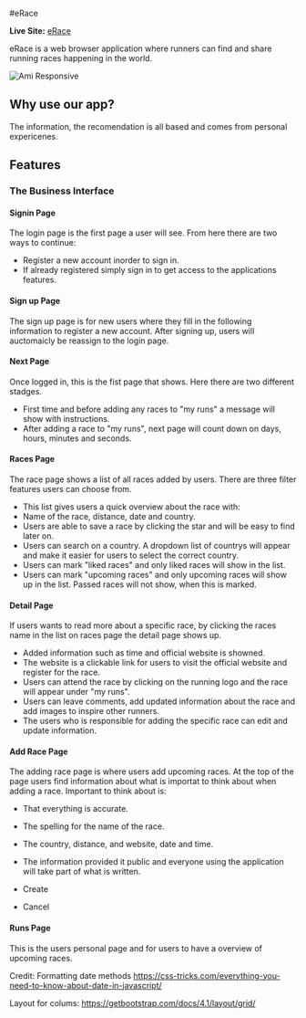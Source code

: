 
#eRace 

__Live Site:__
[eRace](https://emmabergner.github.io/blink/) 

eRace is a web browser application where runners can find and share running races happening in the world.

![Ami Responsive]()

## Why use our app?
The information, the recomendation is all based and comes from personal expericenes. 


## Features
### The Business Interface



#### __Signin Page__
The login page is the first page a user will see. From here there are two ways to continue:
- Register a new account inorder to sign in. 
- If already registered simply sign in to get access to the applications features.  

#### __Sign up Page__
The sign up page is for new users where they fill in the following information to register a new account. After signing up, users will auctomaicly be reassign to the login page. 


#### __Next Page__
Once logged in, this is the fist page that shows. Here there are two different stadges. 
- First time and before adding any races to "my runs" a message will show with instructions. 
- After adding a race to "my runs", next page will count down on days, hours, minutes and seconds. 

#### __Races Page__
The race page shows a list of all races added by users. There are three filter features users can choose from. 
- This list gives users a quick overview about the race with: 
- Name of the race, distance, date and country. 
- Users are able to save a race by clicking the star and will be easy to find later on. 
- Users can search on a country. A dropdown list of countrys will appear and make it easier for users to select the correct country. 
- Users can mark "liked races" and only liked races will show in the list. 
- Users can mark "upcoming races" and only upcoming races will show up in the list. Passed races will not show, when this is marked. 


#### __Detail Page__
If users wants to read more about a specific race, by clicking the races name in the list on races page the detail page shows up. 
- Added information such as time and official website is showned. 
- The website is a clickable link for users to visit the official website and register for the race. 
- Users can attend the race by clicking on the running logo and the race will appear under "my runs".
- Users can leave comments, add updated information about the race and add images to inspire other runners. 
- The users who is responsible for adding the specific race can edit and update information. 

#### __Add Race Page__
The adding race page is where users add upcoming races. At the top of the page users find information about what is importat to think about when adding a race. Important to think about is: 
- That everything is accurate.
- The spelling for the name of the race.
- The country, distance, and website, date and time.

- The information provided it public and everyone using the application will take part of what is written. 
- Create 
- Cancel 


#### __Runs Page__
This is the users personal page and for users to have a overview of upcoming races. 



Credit: 
Formatting date methods
https://css-tricks.com/everything-you-need-to-know-about-date-in-javascript/

Layout for colums: 
https://getbootstrap.com/docs/4.1/layout/grid/
